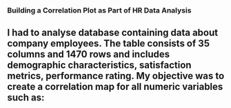 ### Building a Correlation Plot as Part of HR Data Analysis

I had to analyse database containing data about company employees. 
The table consists of 35 columns and 1470 rows and includes demographic characteristics, satisfaction metrics, performance rating. 
My objective was to create a correlation map for all numeric variables such as: 
-
